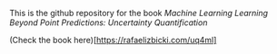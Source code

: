 This is the github repository for the book *Machine Learning Learning Beyond Point Predictions: Uncertainty Quantification*  

(Check the book here)[https://rafaelizbicki.com/uq4ml]
